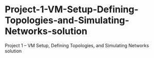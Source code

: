 # Project-1-VM-Setup-Defining-Topologies-and-Simulating-Networks-solution
Project 1 – VM Setup, Defining Topologies, and Simulating Networks solution

